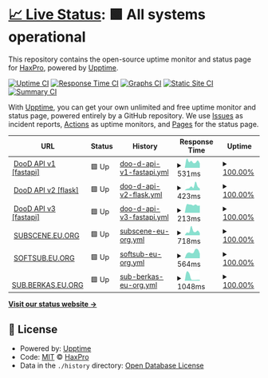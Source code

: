 # [📈 Live Status](https://demo.upptime.js.org): <!--live status--> **🟩 All systems operational**

This repository contains the open-source uptime monitor and status page for [HaxPro](https://demo.upptime.js.org), powered by [Upptime](https://github.com/upptime/upptime).

[![Uptime CI](https://github.com/haxspro/upptime/workflows/Uptime%20CI/badge.svg)](https://github.com/haxspro/upptime/actions?query=workflow%3A%22Uptime+CI%22)
[![Response Time CI](https://github.com/haxspro/upptime/workflows/Response%20Time%20CI/badge.svg)](https://github.com/haxspro/upptime/actions?query=workflow%3A%22Response+Time+CI%22)
[![Graphs CI](https://github.com/haxspro/upptime/workflows/Graphs%20CI/badge.svg)](https://github.com/haxspro/upptime/actions?query=workflow%3A%22Graphs+CI%22)
[![Static Site CI](https://github.com/haxspro/upptime/workflows/Static%20Site%20CI/badge.svg)](https://github.com/haxspro/upptime/actions?query=workflow%3A%22Static+Site+CI%22)
[![Summary CI](https://github.com/haxspro/upptime/workflows/Summary%20CI/badge.svg)](https://github.com/haxspro/upptime/actions?query=workflow%3A%22Summary+CI%22)

With [Upptime](https://upptime.js.org), you can get your own unlimited and free uptime monitor and status page, powered entirely by a GitHub repository. We use [Issues](https://github.com/haxspro/upptime/issues) as incident reports, [Actions](https://github.com/haxspro/upptime/actions) as uptime monitors, and [Pages](https://demo.upptime.js.org) for the status page.

<!--start: status pages-->
<!-- This summary is generated by Upptime (https://github.com/upptime/upptime) -->
<!-- Do not edit this manually, your changes will be overwritten -->
<!-- prettier-ignore -->
| URL | Status | History | Response Time | Uptime |
| --- | ------ | ------- | ------------- | ------ |
| <img alt="" src="https://icons.duckduckgo.com/ip3/api.pakai.eu.org.ico" height="13"> [DooD API v1 [fastapi]](https://api.pakai.eu.org/ping) | 🟩 Up | [doo-d-api-v1-fastapi.yml](https://github.com/haxspro/upptime/commits/HEAD/history/doo-d-api-v1-fastapi.yml) | <details><summary><img alt="Response time graph" src="./graphs/doo-d-api-v1-fastapi/response-time-week.png" height="20"> 531ms</summary><br><a href="https://uptime.pakai.eu.org/history/doo-d-api-v1-fastapi"><img alt="Response time 571" src="https://img.shields.io/endpoint?url=https%3A%2F%2Fraw.githubusercontent.com%2Fhaxspro%2Fupptime%2FHEAD%2Fapi%2Fdoo-d-api-v1-fastapi%2Fresponse-time.json"></a><br><a href="https://uptime.pakai.eu.org/history/doo-d-api-v1-fastapi"><img alt="24-hour response time 715" src="https://img.shields.io/endpoint?url=https%3A%2F%2Fraw.githubusercontent.com%2Fhaxspro%2Fupptime%2FHEAD%2Fapi%2Fdoo-d-api-v1-fastapi%2Fresponse-time-day.json"></a><br><a href="https://uptime.pakai.eu.org/history/doo-d-api-v1-fastapi"><img alt="7-day response time 531" src="https://img.shields.io/endpoint?url=https%3A%2F%2Fraw.githubusercontent.com%2Fhaxspro%2Fupptime%2FHEAD%2Fapi%2Fdoo-d-api-v1-fastapi%2Fresponse-time-week.json"></a><br><a href="https://uptime.pakai.eu.org/history/doo-d-api-v1-fastapi"><img alt="30-day response time 969" src="https://img.shields.io/endpoint?url=https%3A%2F%2Fraw.githubusercontent.com%2Fhaxspro%2Fupptime%2FHEAD%2Fapi%2Fdoo-d-api-v1-fastapi%2Fresponse-time-month.json"></a><br><a href="https://uptime.pakai.eu.org/history/doo-d-api-v1-fastapi"><img alt="1-year response time 571" src="https://img.shields.io/endpoint?url=https%3A%2F%2Fraw.githubusercontent.com%2Fhaxspro%2Fupptime%2FHEAD%2Fapi%2Fdoo-d-api-v1-fastapi%2Fresponse-time-year.json"></a></details> | <details><summary><a href="https://uptime.pakai.eu.org/history/doo-d-api-v1-fastapi">100.00%</a></summary><a href="https://uptime.pakai.eu.org/history/doo-d-api-v1-fastapi"><img alt="All-time uptime 100.00%" src="https://img.shields.io/endpoint?url=https%3A%2F%2Fraw.githubusercontent.com%2Fhaxspro%2Fupptime%2FHEAD%2Fapi%2Fdoo-d-api-v1-fastapi%2Fuptime.json"></a><br><a href="https://uptime.pakai.eu.org/history/doo-d-api-v1-fastapi"><img alt="24-hour uptime 100.00%" src="https://img.shields.io/endpoint?url=https%3A%2F%2Fraw.githubusercontent.com%2Fhaxspro%2Fupptime%2FHEAD%2Fapi%2Fdoo-d-api-v1-fastapi%2Fuptime-day.json"></a><br><a href="https://uptime.pakai.eu.org/history/doo-d-api-v1-fastapi"><img alt="7-day uptime 100.00%" src="https://img.shields.io/endpoint?url=https%3A%2F%2Fraw.githubusercontent.com%2Fhaxspro%2Fupptime%2FHEAD%2Fapi%2Fdoo-d-api-v1-fastapi%2Fuptime-week.json"></a><br><a href="https://uptime.pakai.eu.org/history/doo-d-api-v1-fastapi"><img alt="30-day uptime 100.00%" src="https://img.shields.io/endpoint?url=https%3A%2F%2Fraw.githubusercontent.com%2Fhaxspro%2Fupptime%2FHEAD%2Fapi%2Fdoo-d-api-v1-fastapi%2Fuptime-month.json"></a><br><a href="https://uptime.pakai.eu.org/history/doo-d-api-v1-fastapi"><img alt="1-year uptime 100.00%" src="https://img.shields.io/endpoint?url=https%3A%2F%2Fraw.githubusercontent.com%2Fhaxspro%2Fupptime%2FHEAD%2Fapi%2Fdoo-d-api-v1-fastapi%2Fuptime-year.json"></a></details>
| <img alt="" src="https://icons.duckduckgo.com/ip3/f-api.pakai.eu.org.ico" height="13"> [DooD API v2 [flask]](https://f-api.pakai.eu.org/ping) | 🟩 Up | [doo-d-api-v2-flask.yml](https://github.com/haxspro/upptime/commits/HEAD/history/doo-d-api-v2-flask.yml) | <details><summary><img alt="Response time graph" src="./graphs/doo-d-api-v2-flask/response-time-week.png" height="20"> 423ms</summary><br><a href="https://uptime.pakai.eu.org/history/doo-d-api-v2-flask"><img alt="Response time 347" src="https://img.shields.io/endpoint?url=https%3A%2F%2Fraw.githubusercontent.com%2Fhaxspro%2Fupptime%2FHEAD%2Fapi%2Fdoo-d-api-v2-flask%2Fresponse-time.json"></a><br><a href="https://uptime.pakai.eu.org/history/doo-d-api-v2-flask"><img alt="24-hour response time 412" src="https://img.shields.io/endpoint?url=https%3A%2F%2Fraw.githubusercontent.com%2Fhaxspro%2Fupptime%2FHEAD%2Fapi%2Fdoo-d-api-v2-flask%2Fresponse-time-day.json"></a><br><a href="https://uptime.pakai.eu.org/history/doo-d-api-v2-flask"><img alt="7-day response time 423" src="https://img.shields.io/endpoint?url=https%3A%2F%2Fraw.githubusercontent.com%2Fhaxspro%2Fupptime%2FHEAD%2Fapi%2Fdoo-d-api-v2-flask%2Fresponse-time-week.json"></a><br><a href="https://uptime.pakai.eu.org/history/doo-d-api-v2-flask"><img alt="30-day response time 379" src="https://img.shields.io/endpoint?url=https%3A%2F%2Fraw.githubusercontent.com%2Fhaxspro%2Fupptime%2FHEAD%2Fapi%2Fdoo-d-api-v2-flask%2Fresponse-time-month.json"></a><br><a href="https://uptime.pakai.eu.org/history/doo-d-api-v2-flask"><img alt="1-year response time 347" src="https://img.shields.io/endpoint?url=https%3A%2F%2Fraw.githubusercontent.com%2Fhaxspro%2Fupptime%2FHEAD%2Fapi%2Fdoo-d-api-v2-flask%2Fresponse-time-year.json"></a></details> | <details><summary><a href="https://uptime.pakai.eu.org/history/doo-d-api-v2-flask">100.00%</a></summary><a href="https://uptime.pakai.eu.org/history/doo-d-api-v2-flask"><img alt="All-time uptime 100.00%" src="https://img.shields.io/endpoint?url=https%3A%2F%2Fraw.githubusercontent.com%2Fhaxspro%2Fupptime%2FHEAD%2Fapi%2Fdoo-d-api-v2-flask%2Fuptime.json"></a><br><a href="https://uptime.pakai.eu.org/history/doo-d-api-v2-flask"><img alt="24-hour uptime 100.00%" src="https://img.shields.io/endpoint?url=https%3A%2F%2Fraw.githubusercontent.com%2Fhaxspro%2Fupptime%2FHEAD%2Fapi%2Fdoo-d-api-v2-flask%2Fuptime-day.json"></a><br><a href="https://uptime.pakai.eu.org/history/doo-d-api-v2-flask"><img alt="7-day uptime 100.00%" src="https://img.shields.io/endpoint?url=https%3A%2F%2Fraw.githubusercontent.com%2Fhaxspro%2Fupptime%2FHEAD%2Fapi%2Fdoo-d-api-v2-flask%2Fuptime-week.json"></a><br><a href="https://uptime.pakai.eu.org/history/doo-d-api-v2-flask"><img alt="30-day uptime 100.00%" src="https://img.shields.io/endpoint?url=https%3A%2F%2Fraw.githubusercontent.com%2Fhaxspro%2Fupptime%2FHEAD%2Fapi%2Fdoo-d-api-v2-flask%2Fuptime-month.json"></a><br><a href="https://uptime.pakai.eu.org/history/doo-d-api-v2-flask"><img alt="1-year uptime 100.00%" src="https://img.shields.io/endpoint?url=https%3A%2F%2Fraw.githubusercontent.com%2Fhaxspro%2Fupptime%2FHEAD%2Fapi%2Fdoo-d-api-v2-flask%2Fuptime-year.json"></a></details>
| <img alt="" src="https://icons.duckduckgo.com/ip3/api.noobzhax.com.ico" height="13"> [DooD API v3 [fastapi]](https://api.noobzhax.com/ping) | 🟩 Up | [doo-d-api-v3-fastapi.yml](https://github.com/haxspro/upptime/commits/HEAD/history/doo-d-api-v3-fastapi.yml) | <details><summary><img alt="Response time graph" src="./graphs/doo-d-api-v3-fastapi/response-time-week.png" height="20"> 213ms</summary><br><a href="https://uptime.pakai.eu.org/history/doo-d-api-v3-fastapi"><img alt="Response time 319" src="https://img.shields.io/endpoint?url=https%3A%2F%2Fraw.githubusercontent.com%2Fhaxspro%2Fupptime%2FHEAD%2Fapi%2Fdoo-d-api-v3-fastapi%2Fresponse-time.json"></a><br><a href="https://uptime.pakai.eu.org/history/doo-d-api-v3-fastapi"><img alt="24-hour response time 119" src="https://img.shields.io/endpoint?url=https%3A%2F%2Fraw.githubusercontent.com%2Fhaxspro%2Fupptime%2FHEAD%2Fapi%2Fdoo-d-api-v3-fastapi%2Fresponse-time-day.json"></a><br><a href="https://uptime.pakai.eu.org/history/doo-d-api-v3-fastapi"><img alt="7-day response time 213" src="https://img.shields.io/endpoint?url=https%3A%2F%2Fraw.githubusercontent.com%2Fhaxspro%2Fupptime%2FHEAD%2Fapi%2Fdoo-d-api-v3-fastapi%2Fresponse-time-week.json"></a><br><a href="https://uptime.pakai.eu.org/history/doo-d-api-v3-fastapi"><img alt="30-day response time 226" src="https://img.shields.io/endpoint?url=https%3A%2F%2Fraw.githubusercontent.com%2Fhaxspro%2Fupptime%2FHEAD%2Fapi%2Fdoo-d-api-v3-fastapi%2Fresponse-time-month.json"></a><br><a href="https://uptime.pakai.eu.org/history/doo-d-api-v3-fastapi"><img alt="1-year response time 319" src="https://img.shields.io/endpoint?url=https%3A%2F%2Fraw.githubusercontent.com%2Fhaxspro%2Fupptime%2FHEAD%2Fapi%2Fdoo-d-api-v3-fastapi%2Fresponse-time-year.json"></a></details> | <details><summary><a href="https://uptime.pakai.eu.org/history/doo-d-api-v3-fastapi">100.00%</a></summary><a href="https://uptime.pakai.eu.org/history/doo-d-api-v3-fastapi"><img alt="All-time uptime 99.94%" src="https://img.shields.io/endpoint?url=https%3A%2F%2Fraw.githubusercontent.com%2Fhaxspro%2Fupptime%2FHEAD%2Fapi%2Fdoo-d-api-v3-fastapi%2Fuptime.json"></a><br><a href="https://uptime.pakai.eu.org/history/doo-d-api-v3-fastapi"><img alt="24-hour uptime 100.00%" src="https://img.shields.io/endpoint?url=https%3A%2F%2Fraw.githubusercontent.com%2Fhaxspro%2Fupptime%2FHEAD%2Fapi%2Fdoo-d-api-v3-fastapi%2Fuptime-day.json"></a><br><a href="https://uptime.pakai.eu.org/history/doo-d-api-v3-fastapi"><img alt="7-day uptime 100.00%" src="https://img.shields.io/endpoint?url=https%3A%2F%2Fraw.githubusercontent.com%2Fhaxspro%2Fupptime%2FHEAD%2Fapi%2Fdoo-d-api-v3-fastapi%2Fuptime-week.json"></a><br><a href="https://uptime.pakai.eu.org/history/doo-d-api-v3-fastapi"><img alt="30-day uptime 100.00%" src="https://img.shields.io/endpoint?url=https%3A%2F%2Fraw.githubusercontent.com%2Fhaxspro%2Fupptime%2FHEAD%2Fapi%2Fdoo-d-api-v3-fastapi%2Fuptime-month.json"></a><br><a href="https://uptime.pakai.eu.org/history/doo-d-api-v3-fastapi"><img alt="1-year uptime 99.94%" src="https://img.shields.io/endpoint?url=https%3A%2F%2Fraw.githubusercontent.com%2Fhaxspro%2Fupptime%2FHEAD%2Fapi%2Fdoo-d-api-v3-fastapi%2Fuptime-year.json"></a></details>
| <img alt="" src="https://icons.duckduckgo.com/ip3/subscene.eu.org.ico" height="13"> [SUBSCENE.EU.ORG](https://subscene.eu.org) | 🟩 Up | [subscene-eu-org.yml](https://github.com/haxspro/upptime/commits/HEAD/history/subscene-eu-org.yml) | <details><summary><img alt="Response time graph" src="./graphs/subscene-eu-org/response-time-week.png" height="20"> 718ms</summary><br><a href="https://uptime.pakai.eu.org/history/subscene-eu-org"><img alt="Response time 1183" src="https://img.shields.io/endpoint?url=https%3A%2F%2Fraw.githubusercontent.com%2Fhaxspro%2Fupptime%2FHEAD%2Fapi%2Fsubscene-eu-org%2Fresponse-time.json"></a><br><a href="https://uptime.pakai.eu.org/history/subscene-eu-org"><img alt="24-hour response time 559" src="https://img.shields.io/endpoint?url=https%3A%2F%2Fraw.githubusercontent.com%2Fhaxspro%2Fupptime%2FHEAD%2Fapi%2Fsubscene-eu-org%2Fresponse-time-day.json"></a><br><a href="https://uptime.pakai.eu.org/history/subscene-eu-org"><img alt="7-day response time 718" src="https://img.shields.io/endpoint?url=https%3A%2F%2Fraw.githubusercontent.com%2Fhaxspro%2Fupptime%2FHEAD%2Fapi%2Fsubscene-eu-org%2Fresponse-time-week.json"></a><br><a href="https://uptime.pakai.eu.org/history/subscene-eu-org"><img alt="30-day response time 568" src="https://img.shields.io/endpoint?url=https%3A%2F%2Fraw.githubusercontent.com%2Fhaxspro%2Fupptime%2FHEAD%2Fapi%2Fsubscene-eu-org%2Fresponse-time-month.json"></a><br><a href="https://uptime.pakai.eu.org/history/subscene-eu-org"><img alt="1-year response time 1183" src="https://img.shields.io/endpoint?url=https%3A%2F%2Fraw.githubusercontent.com%2Fhaxspro%2Fupptime%2FHEAD%2Fapi%2Fsubscene-eu-org%2Fresponse-time-year.json"></a></details> | <details><summary><a href="https://uptime.pakai.eu.org/history/subscene-eu-org">100.00%</a></summary><a href="https://uptime.pakai.eu.org/history/subscene-eu-org"><img alt="All-time uptime 91.72%" src="https://img.shields.io/endpoint?url=https%3A%2F%2Fraw.githubusercontent.com%2Fhaxspro%2Fupptime%2FHEAD%2Fapi%2Fsubscene-eu-org%2Fuptime.json"></a><br><a href="https://uptime.pakai.eu.org/history/subscene-eu-org"><img alt="24-hour uptime 100.00%" src="https://img.shields.io/endpoint?url=https%3A%2F%2Fraw.githubusercontent.com%2Fhaxspro%2Fupptime%2FHEAD%2Fapi%2Fsubscene-eu-org%2Fuptime-day.json"></a><br><a href="https://uptime.pakai.eu.org/history/subscene-eu-org"><img alt="7-day uptime 100.00%" src="https://img.shields.io/endpoint?url=https%3A%2F%2Fraw.githubusercontent.com%2Fhaxspro%2Fupptime%2FHEAD%2Fapi%2Fsubscene-eu-org%2Fuptime-week.json"></a><br><a href="https://uptime.pakai.eu.org/history/subscene-eu-org"><img alt="30-day uptime 100.00%" src="https://img.shields.io/endpoint?url=https%3A%2F%2Fraw.githubusercontent.com%2Fhaxspro%2Fupptime%2FHEAD%2Fapi%2Fsubscene-eu-org%2Fuptime-month.json"></a><br><a href="https://uptime.pakai.eu.org/history/subscene-eu-org"><img alt="1-year uptime 91.72%" src="https://img.shields.io/endpoint?url=https%3A%2F%2Fraw.githubusercontent.com%2Fhaxspro%2Fupptime%2FHEAD%2Fapi%2Fsubscene-eu-org%2Fuptime-year.json"></a></details>
| <img alt="" src="https://icons.duckduckgo.com/ip3/softsub.eu.org.ico" height="13"> [SOFTSUB.EU.ORG](https://softsub.eu.org) | 🟩 Up | [softsub-eu-org.yml](https://github.com/haxspro/upptime/commits/HEAD/history/softsub-eu-org.yml) | <details><summary><img alt="Response time graph" src="./graphs/softsub-eu-org/response-time-week.png" height="20"> 564ms</summary><br><a href="https://uptime.pakai.eu.org/history/softsub-eu-org"><img alt="Response time 871" src="https://img.shields.io/endpoint?url=https%3A%2F%2Fraw.githubusercontent.com%2Fhaxspro%2Fupptime%2FHEAD%2Fapi%2Fsoftsub-eu-org%2Fresponse-time.json"></a><br><a href="https://uptime.pakai.eu.org/history/softsub-eu-org"><img alt="24-hour response time 511" src="https://img.shields.io/endpoint?url=https%3A%2F%2Fraw.githubusercontent.com%2Fhaxspro%2Fupptime%2FHEAD%2Fapi%2Fsoftsub-eu-org%2Fresponse-time-day.json"></a><br><a href="https://uptime.pakai.eu.org/history/softsub-eu-org"><img alt="7-day response time 564" src="https://img.shields.io/endpoint?url=https%3A%2F%2Fraw.githubusercontent.com%2Fhaxspro%2Fupptime%2FHEAD%2Fapi%2Fsoftsub-eu-org%2Fresponse-time-week.json"></a><br><a href="https://uptime.pakai.eu.org/history/softsub-eu-org"><img alt="30-day response time 654" src="https://img.shields.io/endpoint?url=https%3A%2F%2Fraw.githubusercontent.com%2Fhaxspro%2Fupptime%2FHEAD%2Fapi%2Fsoftsub-eu-org%2Fresponse-time-month.json"></a><br><a href="https://uptime.pakai.eu.org/history/softsub-eu-org"><img alt="1-year response time 871" src="https://img.shields.io/endpoint?url=https%3A%2F%2Fraw.githubusercontent.com%2Fhaxspro%2Fupptime%2FHEAD%2Fapi%2Fsoftsub-eu-org%2Fresponse-time-year.json"></a></details> | <details><summary><a href="https://uptime.pakai.eu.org/history/softsub-eu-org">100.00%</a></summary><a href="https://uptime.pakai.eu.org/history/softsub-eu-org"><img alt="All-time uptime 91.71%" src="https://img.shields.io/endpoint?url=https%3A%2F%2Fraw.githubusercontent.com%2Fhaxspro%2Fupptime%2FHEAD%2Fapi%2Fsoftsub-eu-org%2Fuptime.json"></a><br><a href="https://uptime.pakai.eu.org/history/softsub-eu-org"><img alt="24-hour uptime 100.00%" src="https://img.shields.io/endpoint?url=https%3A%2F%2Fraw.githubusercontent.com%2Fhaxspro%2Fupptime%2FHEAD%2Fapi%2Fsoftsub-eu-org%2Fuptime-day.json"></a><br><a href="https://uptime.pakai.eu.org/history/softsub-eu-org"><img alt="7-day uptime 100.00%" src="https://img.shields.io/endpoint?url=https%3A%2F%2Fraw.githubusercontent.com%2Fhaxspro%2Fupptime%2FHEAD%2Fapi%2Fsoftsub-eu-org%2Fuptime-week.json"></a><br><a href="https://uptime.pakai.eu.org/history/softsub-eu-org"><img alt="30-day uptime 100.00%" src="https://img.shields.io/endpoint?url=https%3A%2F%2Fraw.githubusercontent.com%2Fhaxspro%2Fupptime%2FHEAD%2Fapi%2Fsoftsub-eu-org%2Fuptime-month.json"></a><br><a href="https://uptime.pakai.eu.org/history/softsub-eu-org"><img alt="1-year uptime 91.71%" src="https://img.shields.io/endpoint?url=https%3A%2F%2Fraw.githubusercontent.com%2Fhaxspro%2Fupptime%2FHEAD%2Fapi%2Fsoftsub-eu-org%2Fuptime-year.json"></a></details>
| <img alt="" src="https://icons.duckduckgo.com/ip3/sub.berkas.eu.org.ico" height="13"> [SUB.BERKAS.EU.ORG](https://sub.berkas.eu.org) | 🟩 Up | [sub-berkas-eu-org.yml](https://github.com/haxspro/upptime/commits/HEAD/history/sub-berkas-eu-org.yml) | <details><summary><img alt="Response time graph" src="./graphs/sub-berkas-eu-org/response-time-week.png" height="20"> 1048ms</summary><br><a href="https://uptime.pakai.eu.org/history/sub-berkas-eu-org"><img alt="Response time 888" src="https://img.shields.io/endpoint?url=https%3A%2F%2Fraw.githubusercontent.com%2Fhaxspro%2Fupptime%2FHEAD%2Fapi%2Fsub-berkas-eu-org%2Fresponse-time.json"></a><br><a href="https://uptime.pakai.eu.org/history/sub-berkas-eu-org"><img alt="24-hour response time 476" src="https://img.shields.io/endpoint?url=https%3A%2F%2Fraw.githubusercontent.com%2Fhaxspro%2Fupptime%2FHEAD%2Fapi%2Fsub-berkas-eu-org%2Fresponse-time-day.json"></a><br><a href="https://uptime.pakai.eu.org/history/sub-berkas-eu-org"><img alt="7-day response time 1048" src="https://img.shields.io/endpoint?url=https%3A%2F%2Fraw.githubusercontent.com%2Fhaxspro%2Fupptime%2FHEAD%2Fapi%2Fsub-berkas-eu-org%2Fresponse-time-week.json"></a><br><a href="https://uptime.pakai.eu.org/history/sub-berkas-eu-org"><img alt="30-day response time 794" src="https://img.shields.io/endpoint?url=https%3A%2F%2Fraw.githubusercontent.com%2Fhaxspro%2Fupptime%2FHEAD%2Fapi%2Fsub-berkas-eu-org%2Fresponse-time-month.json"></a><br><a href="https://uptime.pakai.eu.org/history/sub-berkas-eu-org"><img alt="1-year response time 888" src="https://img.shields.io/endpoint?url=https%3A%2F%2Fraw.githubusercontent.com%2Fhaxspro%2Fupptime%2FHEAD%2Fapi%2Fsub-berkas-eu-org%2Fresponse-time-year.json"></a></details> | <details><summary><a href="https://uptime.pakai.eu.org/history/sub-berkas-eu-org">100.00%</a></summary><a href="https://uptime.pakai.eu.org/history/sub-berkas-eu-org"><img alt="All-time uptime 91.37%" src="https://img.shields.io/endpoint?url=https%3A%2F%2Fraw.githubusercontent.com%2Fhaxspro%2Fupptime%2FHEAD%2Fapi%2Fsub-berkas-eu-org%2Fuptime.json"></a><br><a href="https://uptime.pakai.eu.org/history/sub-berkas-eu-org"><img alt="24-hour uptime 100.00%" src="https://img.shields.io/endpoint?url=https%3A%2F%2Fraw.githubusercontent.com%2Fhaxspro%2Fupptime%2FHEAD%2Fapi%2Fsub-berkas-eu-org%2Fuptime-day.json"></a><br><a href="https://uptime.pakai.eu.org/history/sub-berkas-eu-org"><img alt="7-day uptime 100.00%" src="https://img.shields.io/endpoint?url=https%3A%2F%2Fraw.githubusercontent.com%2Fhaxspro%2Fupptime%2FHEAD%2Fapi%2Fsub-berkas-eu-org%2Fuptime-week.json"></a><br><a href="https://uptime.pakai.eu.org/history/sub-berkas-eu-org"><img alt="30-day uptime 100.00%" src="https://img.shields.io/endpoint?url=https%3A%2F%2Fraw.githubusercontent.com%2Fhaxspro%2Fupptime%2FHEAD%2Fapi%2Fsub-berkas-eu-org%2Fuptime-month.json"></a><br><a href="https://uptime.pakai.eu.org/history/sub-berkas-eu-org"><img alt="1-year uptime 91.37%" src="https://img.shields.io/endpoint?url=https%3A%2F%2Fraw.githubusercontent.com%2Fhaxspro%2Fupptime%2FHEAD%2Fapi%2Fsub-berkas-eu-org%2Fuptime-year.json"></a></details>

<!--end: status pages-->

[**Visit our status website →**](https://demo.upptime.js.org)

## 📄 License

- Powered by: [Upptime](https://github.com/upptime/upptime)
- Code: [MIT](./LICENSE) © [HaxPro](https://demo.upptime.js.org)
- Data in the `./history` directory: [Open Database License](https://opendatacommons.org/licenses/odbl/1-0/)
